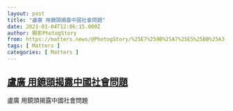 ```yaml
---
layout: post
title: "盧廣 用鏡頭揭露中國社會問題"
date: 2021-01-04T12:06:15.000Z
author: 顯影PhotogStory
from: https://matters.news/@PhotogStory/%25E7%259B%25A7%25E5%25BB%25A3-%25E7%2594%25A8%25E9%258F%25A1%25E9%25A0%25AD%25E6%258F%25AD%25E9%259C%25B2%25E4%25B8%25AD%25E5%259C%258B%25E7%25A4%25BE%25E6%259C%2583%25E5%2595%258F%25E9%25A1%258C-bafyreihbsuxjpw6ifsxkaek5q6ni2g5rz7p7q4nhuzugtmbt7imwmbt64u
tags: [ Matters ]
categories: [ Matters ]
---
```

<!--1609761975000-->
[盧廣 用鏡頭揭露中國社會問題](https://matters.news/@PhotogStory/%25E7%259B%25A7%25E5%25BB%25A3-%25E7%2594%25A8%25E9%258F%25A1%25E9%25A0%25AD%25E6%258F%25AD%25E9%259C%25B2%25E4%25B8%25AD%25E5%259C%258B%25E7%25A4%25BE%25E6%259C%2583%25E5%2595%258F%25E9%25A1%258C-bafyreihbsuxjpw6ifsxkaek5q6ni2g5rz7p7q4nhuzugtmbt7imwmbt64u)
------

<div>
盧廣 用鏡頭揭露中國社會問題
</div>
